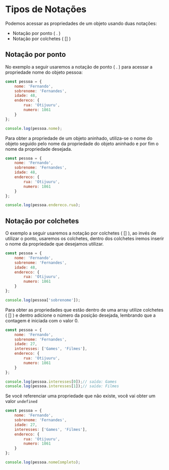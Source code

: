# Tipos de Notações

Podemos acessar as propriedades de um objeto usando duas notações:

* Notação por ponto ( . )
* Notação por colchetes ( [] )

## Notação por ponto

No exemplo a seguir usaremos a notação de ponto ( . ) para acessar a propriedade nome do objeto pessoa:

```js
const pessoa = {
    nome: 'Fernando',
    sobrenome: 'Fernandes',
    idade: 48,
    endereco: {
        rua: 'Otijuuru',
        numero: 1861
    }
};

console.log(pessoa.nome);
```

Para obter a propriedade de um objeto aninhado, utiliza-se o nome do objeto seguido pelo nome da propriedade do objeto aninhado e por fim o nome da propriedade desejada.

```js
const pessoa = {
    nome: 'Fernando',
    sobrenome: 'Fernandes',
    idade: 48,
    endereco: {
        rua: 'Otijuuru',
        numero: 1861
    }
};

console.log(pessoa.endereco.rua);
```

## Notação por colchetes

O exemplo a seguir usaremos a notação por colchetes ( [] ), ao invés de utilizar o ponto, usaremos os colchetes, dentro dos colchetes iremos inserir o nome da propriedade que desejamos utilizar.

```js
const pessoa = {
    nome: 'Fernando',
    sobrenome: 'Fernandes',
    idade: 48,
    endereco: {
        rua: 'Otijuuru',
        numero: 1861
    }
};

console.log(pessoa['sobrenome']);
```

Para obter as propriedades que estão dentro de uma array utilize colchetes ( [] ) e dentro adicione o número da posição desejada, lembrando que a contagem é iniciada com o valor 0.

```js
const pessoa = {
    nome: 'Fernando',
    sobrenome: 'Fernandes',
    idade: 27,
    interesses: ['Games', 'Filmes'],
    endereco: {
        rua: 'Otijuuru',
        numero: 1861
    }
};

console.log(pessoa.interesses[0]);// saída: Games
console.log(pessoa.interesses[1]);// saída: Filmes
```

Se você referenciar uma propriedade que não existe, você vai obter um valor `undefined`

```js
const pessoa = {
    nome: 'Fernando',
    sobrenome: 'Fernandes',
    idade: 27,
    interesses: ['Games', 'Filmes'],
    endereco: {
        rua: 'Otijuuru',
        numero: 1861
    }
};

console.log(pessoa.nomeCompleto);
```
